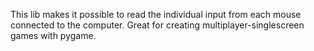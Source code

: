 This lib makes it possible to read the individual input from each mouse connected to the computer. Great for creating multiplayer-singlescreen games with pygame.